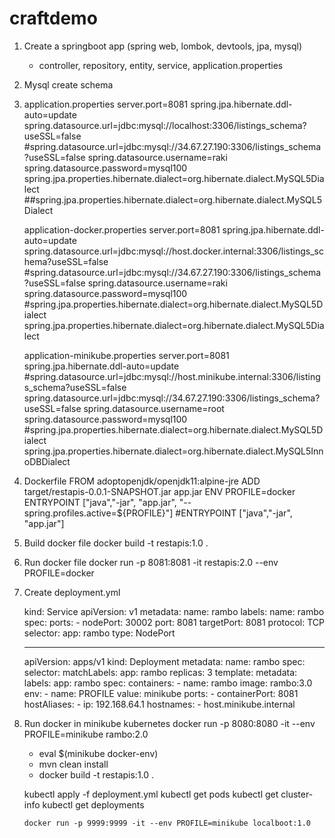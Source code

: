 # craftdemo

 1. Create a springboot app (spring web, lombok, devtools, jpa, mysql)
    - controller, repository, entity, service, application.properties
    
 2. Mysql create schema
 
 3. application.properties
    server.port=8081
    spring.jpa.hibernate.ddl-auto=update
    spring.datasource.url=jdbc:mysql://localhost:3306/listings_schema?useSSL=false
    #spring.datasource.url=jdbc:mysql://34.67.27.190:3306/listings_schema?useSSL=false
    spring.datasource.username=raki
    spring.datasource.password=mysql100
    spring.jpa.properties.hibernate.dialect=org.hibernate.dialect.MySQL5Dialect
    ##spring.jpa.properties.hibernate.dialect=org.hibernate.dialect.MySQL5Dialect
    
    application-docker.properties
    server.port=8081
    spring.jpa.hibernate.ddl-auto=update
    spring.datasource.url=jdbc:mysql://host.docker.internal:3306/listings_schema?useSSL=false
    #spring.datasource.url=jdbc:mysql://34.67.27.190:3306/listings_schema?useSSL=false
    spring.datasource.username=raki
    spring.datasource.password=mysql100
    #spring.jpa.properties.hibernate.dialect=org.hibernate.dialect.MySQL5Dialect
    spring.jpa.properties.hibernate.dialect=org.hibernate.dialect.MySQL5Dialect
    
    application-minikube.properties
    server.port=8081
    spring.jpa.hibernate.ddl-auto=update
    #spring.datasource.url=jdbc:mysql://host.minikube.internal:3306/listings_schema?useSSL=false
    spring.datasource.url=jdbc:mysql://34.67.27.190:3306/listings_schema?useSSL=false
    spring.datasource.username=root
    spring.datasource.password=mysql100
    #spring.jpa.properties.hibernate.dialect=org.hibernate.dialect.MySQL5Dialect
    spring.jpa.properties.hibernate.dialect=org.hibernate.dialect.MySQL5InnoDBDialect

 3. Dockerfile
    FROM adoptopenjdk/openjdk11:alpine-jre
    ADD target/restapis-0.0.1-SNAPSHOT.jar app.jar
    ENV PROFILE=docker
    ENTRYPOINT ["java","-jar", "app.jar", "--spring.profiles.active=${PROFILE}"]
    #ENTRYPOINT ["java","-jar", "app.jar"]
    
 4. Build docker file
     docker build -t restapis:1.0 .    
     
 5. Run docker file 
     docker run -p 8081:8081 -it restapis:2.0 --env PROFILE=docker
     
 6. Create deployment.yml 
    
    kind: Service
    apiVersion: v1
    metadata:
      name: rambo
      labels:
        name: rambo
    spec:
      ports:
        - nodePort: 30002
          port: 8081
          targetPort: 8081
          protocol: TCP
      selector:
        app: rambo
      type: NodePort

    ---
    apiVersion: apps/v1
    kind: Deployment
    metadata:
      name: rambo
    spec:
      selector:
        matchLabels:
          app: rambo
      replicas: 3
      template:
        metadata:
          labels:
            app: rambo
        spec:
          containers:
            - name: rambo
              image: rambo:3.0
              env:
                - name: PROFILE
                  value: minikube
              ports:
                - containerPort: 8081
          hostAliases:
            - ip: 192.168.64.1
              hostnames:
                - host.minikube.internal

 6. Run docker in minikube kubernetes
    docker run -p 8080:8080 -it --env PROFILE=minikube rambo:2.0
     
     - eval $(minikube docker-env)  
     - mvn clean install
     - docker build -t restapis:1.0 .
     
     kubectl apply -f deployment.yml
     kubectl get pods
     kubectl get cluster-info
     kubectl get deployments
     
     
        docker run -p 9999:9999 -it --env PROFILE=minikube localboot:1.0
     
 
 

